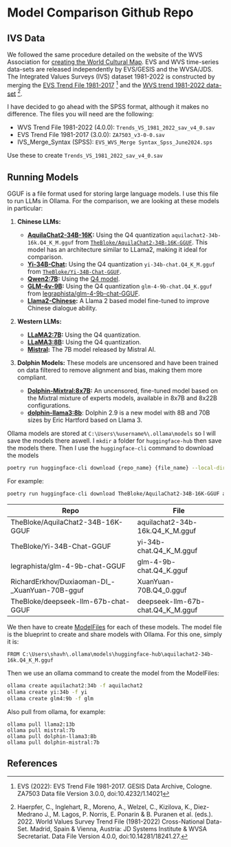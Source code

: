 # Model Comparison Github Repo

## IVS Data

We followed the same procedure detailed on the website of the WVS Association for [creating the World Cultural Map](https://www.worldvaluessurvey.org/wvs.jsp). EVS and WVS time-series data-sets are released independently by EVS/GESIS and the WVSA/JDS. The Integrated Values Surveys (IVS) dataset 1981-2022 is constructed by merging the [EVS Trend File 1981-2017](https://search.gesis.org/research_data/ZA7503) [^26] and the [WVS trend 1981-2022 data-set](https://www.worldvaluessurvey.org/WVSEVStrend.jsp) [^27].

I have decided to go ahead with the SPSS format, although it makes no difference. The files you will need are the following:

- WVS Trend File 1981-2022 (4.0.0): `Trends_VS_1981_2022_sav_v4_0.sav`
- EVS Trend File 1981-2017 (3.0.0): `ZA7503_v3-0-0.sav`
- IVS_Merge_Syntax (SPSS): `EVS_WVS_Merge Syntax_Spss_June2024.sps`

Use these to create `Trends_VS_1981_2022_sav_v4_0.sav`

## Running Models

GGUF is a file format used for storing large language models. I use this file to run LLMs in Ollama. For the comparison, we are looking at these models in particular:


1. **Chinese LLMs:**

   - **[AquilaChat2-34B-16K](https://huggingface.co/BAAI/AquilaChat2-34B-16K):** Using the Q4 quantization `aquilachat2-34b-16k.Q4_K_M.gguf` from [`TheBloke/AquilaChat2-34B-16K-GGUF`](https://huggingface.co/TheBloke/AquilaChat2-34B-16K-GGUF). This model has an architecture similar to LLama2, making it ideal for comparison.
   - **[Yi-34B-Chat](https://huggingface.co/01-ai/Yi-34B-Chat):** Using the Q4 quantization `yi-34b-chat.Q4_K_M.gguf` from [`TheBloke/Yi-34B-Chat-GGUF`](https://huggingface.co/TheBloke/Yi-34B-Chat-GGUF).
   - **[Qwen2:7B](https://huggingface.co/Qwen/Qwen2-7B):** Using the [Q4 model](https://ollama.com/library/qwen2).
   - **[GLM-4v-9B](https://huggingface.co/THUDM/glm-4-9b-chat):** Using the Q4 quantization `glm-4-9b-chat.Q4_K.gguf` from [legraphista/glm-4-9b-chat-GGUF](https://huggingface.co/legraphista/glm-4-9b-chat-GGUF).
   - **[Llama2-Chinese](https://ollama.com/library/llama2-chinese):** A Llama 2 based model fine-tuned to improve Chinese dialogue ability.

2. **Western LLMs:**

   - **[LLaMA2:7B](https://ollama.com/library/llama2):** Using the Q4 quantization.
   - **[LLaMA3:8B](https://ollama.com/library/llama3:8b):** Using the Q4 quantization.
   - **[Mistral](https://ollama.com/library/mistral):** The 7B model released by Mistral AI.

3. **Dolphin Models:** These models are uncensored and have been trained on data filtered to remove alignment and bias, making them more compliant.
   - **[Dolphin-Mixtral:8x7B](https://ollama.com/library/dolphin-mixtral):** An uncensored, fine-tuned model based on the Mixtral mixture of experts models, available in 8x7B and 8x22B configurations.
   - **[dolphin-llama3:8b](https://ollama.com/library/dolphin-llama3)**: Dolphin 2.9 is a new model with 8B and 70B sizes by Eric Hartford based on Llama 3.


Ollama models are stored at `C:\Users\%username%\.ollama\models` so I will save the models there aswell. I `mkdir` a folder for `huggingface-hub` then save the models there. Then I use the `huggingface-cli` command to download the models

````bash
poetry run huggingface-cli download {repo_name} {file_name} --local-dir  "C:\Users\shavh\.ollama\models\huggingface-hub\" 
````

For example:

````bash
poetry run huggingface-cli download TheBloke/AquilaChat2-34B-16K-GGUF aquilachat2-34b-16k.Q4_K_M.gguf --local-dir  "C:\Users\shavh\.ollama\models\huggingface-hub\" 
````

| Repo                              | File                            |
| --------------------------------- | ------------------------------- |
| TheBloke/AquilaChat2-34B-16K-GGUF | aquilachat2-34b-16k.Q4_K_M.gguf |
| TheBloke/Yi-34B-Chat-GGUF         | yi-34b-chat.Q4_K_M.gguf         |
| legraphista/glm-4-9b-chat-GGUF    | glm-4-9b-chat.Q4_K.gguf         |
| RichardErkhov/Duxiaoman-DI_-_XuanYuan-70B-gguf | XuanYuan-70B.Q4_0.gguf |
| TheBloke/deepseek-llm-67b-chat-GGUF | deepseek-llm-67b-chat.Q4_K_M.gguf |

We then have to create [ModelFiles](https://github.com/ollama/ollama/blob/main/docs/modelfile.md) for each of these models. The model file is the blueprint to create and share models with Ollama. For this one, simply it is:

```ModelFile
FROM C:\Users\shavh\.ollama\models\huggingface-hub\aquilachat2-34b-16k.Q4_K_M.gguf
```

Then we use an ollama command to create the model from the ModelFiles:

```bash
ollama create aquilachat2:34b -f aquilachat2
ollama create yi:34b -f yi
ollama create glm4:9b -f glm
```


Also pull from ollama, for example:

```
ollama pull llama2:13b
ollama pull mistral:7b
ollama pull dolphin-llama3:8b
ollama pull dolphin-mistral:7b
```

## References

[^26]: EVS (2022): EVS Trend File 1981-2017. GESIS Data Archive, Cologne. ZA7503 Data file Version 3.0.0, doi:10.4232/1.14021
[^27]: Haerpfer, C., Inglehart, R., Moreno, A., Welzel, C., Kizilova, K., Diez-Medrano J., M. Lagos, P. Norris, E. Ponarin & B. Puranen et al. (eds.). 2022. World Values Survey Trend File (1981-2022) Cross-National Data-Set. Madrid, Spain & Vienna, Austria: JD Systems Institute & WVSA Secretariat. Data File Version 4.0.0, doi:10.14281/18241.27.



